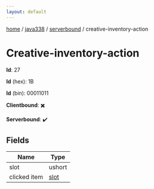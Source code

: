 ```yaml
---
layout: default
---
```


[home](/)  /  [java338](/protocol/java338)  /  [serverbound](/protocol/java338/serverbound)  /  creative-inventory-action

# Creative-inventory-action

**Id**: 27

**Id** (hex): 1B

**Id** (bin): 00011011

**Clientbound**: ✖️

**Serverbound**: ✔️

## Fields

Name | Type
---|---
slot | ushort
clicked item | [slot](/protocol/java338/types/slot)


